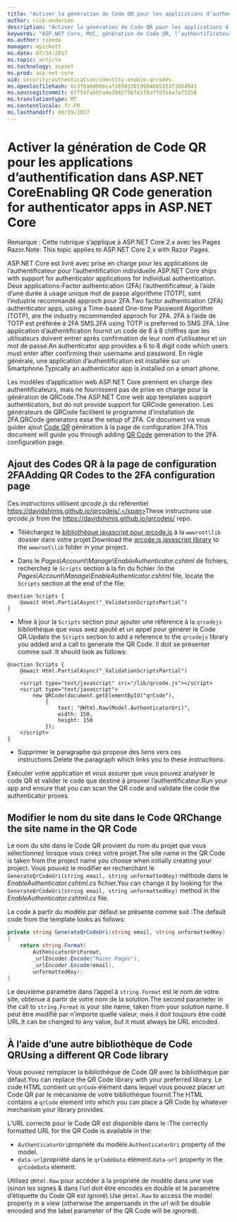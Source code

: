 ```yaml
---
title: "Activer la génération de Code QR pour les applications d’authentification dans ASP.NET Core"
author: rick-anderson
description: "Activer la génération de Code QR pour les applications d’authentification dans ASP.NET Core"
keywords: "ASP.NET Core, MVC, génération de Code QR, l’authentificateur, 2FA"
ms.author: riande
manager: wpickett
ms.date: 07/24/2017
ms.topic: article
ms.technology: aspnet
ms.prod: asp.net-core
uid: security/authentication/identity-enable-qrcodes
ms.openlocfilehash: 0c3f0a6d666caf2690330199946b5153f10b4541
ms.sourcegitcommit: 67f54fabbfa4e3942f5bfe1f8a7fdfe4a7a75358
ms.translationtype: MT
ms.contentlocale: fr-FR
ms.lasthandoff: 09/19/2017
---
```

# <a name="enabling-qr-code-generation-for-authenticator-apps-in-aspnet-core"></a><span data-ttu-id="cc6f6-104">Activer la génération de Code QR pour les applications d’authentification dans ASP.NET Core</span><span class="sxs-lookup"><span data-stu-id="cc6f6-104">Enabling QR Code generation for authenticator apps in ASP.NET Core</span></span>

<span data-ttu-id="cc6f6-105">Remarque : Cette rubrique s’applique à ASP.NET Core 2.x avec les Pages Razor.</span><span class="sxs-lookup"><span data-stu-id="cc6f6-105">Note: This topic applies to ASP.NET Core 2.x with Razor Pages.</span></span>

<span data-ttu-id="cc6f6-106">ASP.NET Core est livré avec prise en charge pour les applications de l’authentificateur pour l’authentification individuelle.</span><span class="sxs-lookup"><span data-stu-id="cc6f6-106">ASP.NET Core ships with support for authenticator applications for individual authentication.</span></span> <span data-ttu-id="cc6f6-107">Deux applications-Factor authentication (2FA) l’authentificateur, à l’aide d’une durée à usage unique mot de passe algorithme (TOTP), sont l’industrie recommandé approch pour 2FA.</span><span class="sxs-lookup"><span data-stu-id="cc6f6-107">Two factor authentication (2FA) authenticator apps, using a Time-based One-time Password Algorithm (TOTP), are the industry recommended approch for 2FA.</span></span> <span data-ttu-id="cc6f6-108">2FA à l’aide de TOTP est préférée à 2FA SMS.</span><span class="sxs-lookup"><span data-stu-id="cc6f6-108">2FA using TOTP is preferred to SMS 2FA.</span></span> <span data-ttu-id="cc6f6-109">Une application d’authentification fournit un code de 6 à 8 chiffres que les utilisateurs doivent entrer après confirmation de leur nom d’utilisateur et un mot de passe.</span><span class="sxs-lookup"><span data-stu-id="cc6f6-109">An authenticator app provides a 6 to 8 digit code which users must enter after confirming their username and password.</span></span> <span data-ttu-id="cc6f6-110">En règle générale, une application d’authentification est installée sur un Smartphone.</span><span class="sxs-lookup"><span data-stu-id="cc6f6-110">Typically an authenticator app is installed on a smart phone.</span></span>

<span data-ttu-id="cc6f6-111">Les modèles d’application web ASP.NET Core prennent en charge des authentificateurs, mais ne fournissent pas de prise en charge pour la génération de QRCode.</span><span class="sxs-lookup"><span data-stu-id="cc6f6-111">The ASP.NET Core web app templates support authenticators, but do not provide support for QRCode generation.</span></span> <span data-ttu-id="cc6f6-112">Les générateurs de QRCode facilitent le programme d’installation de 2FA.</span><span class="sxs-lookup"><span data-stu-id="cc6f6-112">QRCode generators ease the setup of 2FA.</span></span> <span data-ttu-id="cc6f6-113">Ce document va vous guider ajout [Code QR](https://wikipedia.org/wiki/QR_code) génération à la page de configuration 2FA.</span><span class="sxs-lookup"><span data-stu-id="cc6f6-113">This document will guide you through adding [QR Code](https://wikipedia.org/wiki/QR_code) generation to the 2FA configuration page.</span></span>

## <a name="adding-qr-codes-to-the-2fa-configuration-page"></a><span data-ttu-id="cc6f6-114">Ajout des Codes QR à la page de configuration 2FA</span><span class="sxs-lookup"><span data-stu-id="cc6f6-114">Adding QR Codes to the 2FA configuration page</span></span>

<span data-ttu-id="cc6f6-115">Ces instructions utilisent *qrcode.js* du référentiel https://davidshimjs.github.io/qrcodejs/.</span><span class="sxs-lookup"><span data-stu-id="cc6f6-115">These instructions use *qrcode.js* from the https://davidshimjs.github.io/qrcodejs/ repo.</span></span>

* <span data-ttu-id="cc6f6-116">Téléchargez le [bibliothèque javascript pour qrcode.js](https://davidshimjs.github.io/qrcodejs/) à la `wwwroot\lib` dossier dans votre projet.</span><span class="sxs-lookup"><span data-stu-id="cc6f6-116">Download the  [qrcode.js javascript library](https://davidshimjs.github.io/qrcodejs/) to the `wwwroot\lib` folder in your project.</span></span>

* <span data-ttu-id="cc6f6-117">Dans le *Pages\Account\Manage\EnableAuthenticator.cshtml* de fichiers, recherchez le `Scripts` section à la fin du fichier :</span><span class="sxs-lookup"><span data-stu-id="cc6f6-117">In the *Pages\Account\Manage\EnableAuthenticator.cshtml* file, locate the `Scripts` section at the end of the file:</span></span>

```cshtml
@section Scripts {
    @await Html.PartialAsync("_ValidationScriptsPartial")
}
```

* <span data-ttu-id="cc6f6-118">Mise à jour la `Scripts` section pour ajouter une référence à la `qrcodejs` bibliothèque que vous avez ajouté et un appel pour générer le Code QR.</span><span class="sxs-lookup"><span data-stu-id="cc6f6-118">Update the `Scripts` section to add a reference to the `qrcodejs` library you added and a call to generate the QR Code.</span></span> <span data-ttu-id="cc6f6-119">Il doit se présenter comme suit :</span><span class="sxs-lookup"><span data-stu-id="cc6f6-119">It should look as follows:</span></span>

```cshtml
@section Scripts {
    @await Html.PartialAsync("_ValidationScriptsPartial")

    <script type="text/javascript" src="/lib/qrcode.js"></script>
    <script type="text/javascript">
        new QRCode(document.getElementById("qrCode"),
            {
                text: "@Html.Raw(Model.AuthenticatorUri)",
                width: 150,
                height: 150
            });
    </script>
}
```

* <span data-ttu-id="cc6f6-120">Supprimer le paragraphe qui propose des liens vers ces instructions.</span><span class="sxs-lookup"><span data-stu-id="cc6f6-120">Delete the paragraph which links you to these instructions.</span></span>

<span data-ttu-id="cc6f6-121">Exécuter votre application et vous assurer que vous pouvez analyser le code QR et valider le code que destiné à prouver l’authentificateur.</span><span class="sxs-lookup"><span data-stu-id="cc6f6-121">Run your app and ensure that you can scan the QR code and validate the code the authenticator proves.</span></span>

## <a name="change-the-site-name-in-the-qr-code"></a><span data-ttu-id="cc6f6-122">Modifier le nom du site dans le Code QR</span><span class="sxs-lookup"><span data-stu-id="cc6f6-122">Change the site name in the QR Code</span></span>

<span data-ttu-id="cc6f6-123">Le nom du site dans le Code QR provient du nom du projet que vous sélectionnez lorsque vous créez votre projet.</span><span class="sxs-lookup"><span data-stu-id="cc6f6-123">The site name in the QR Code is taken from the project name you choose when initially creating your project.</span></span> <span data-ttu-id="cc6f6-124">Vous pouvez le modifier en recherchant le `GenerateQrCodeUri(string email, string unformattedKey)` méthode dans le *EnableAuthenticator.cshtml.cs* fichier.</span><span class="sxs-lookup"><span data-stu-id="cc6f6-124">You can change it by looking for the `GenerateQrCodeUri(string email, string unformattedKey)` method in  the *EnableAuthenticator.cshtml.cs* file.</span></span> 

<span data-ttu-id="cc6f6-125">Le code à partir du modèle par défaut se présente comme suit :</span><span class="sxs-lookup"><span data-stu-id="cc6f6-125">The default code from the template looks as follows:</span></span>

```c#
private string GenerateQrCodeUri(string email, string unformattedKey)
{
    return string.Format(
        AuthenicatorUriFormat,
        _urlEncoder.Encode("Razor Pages"),
        _urlEncoder.Encode(email),
        unformattedKey);
}
```

<span data-ttu-id="cc6f6-126">Le deuxième paramètre dans l’appel à `string.Format` est le nom de votre site, obtenue à partir de votre nom de la solution.</span><span class="sxs-lookup"><span data-stu-id="cc6f6-126">The second parameter in the call to `string.Format` is your site name, taken from your solution name.</span></span> <span data-ttu-id="cc6f6-127">Il peut être modifié par n’importe quelle valeur, mais il doit toujours être codé URL.</span><span class="sxs-lookup"><span data-stu-id="cc6f6-127">It can be changed to any value, but it must always be URL encoded.</span></span>

## <a name="using-a-different-qr-code-library"></a><span data-ttu-id="cc6f6-128">À l’aide d’une autre bibliothèque de Code QR</span><span class="sxs-lookup"><span data-stu-id="cc6f6-128">Using a different QR Code library</span></span>

<span data-ttu-id="cc6f6-129">Vous pouvez remplacer la bibliothèque de Code QR avec la bibliothèque par défaut.</span><span class="sxs-lookup"><span data-stu-id="cc6f6-129">You can replace the QR Code library with your preferred library.</span></span> <span data-ttu-id="cc6f6-130">Le code HTML contient un `qrCode` élément dans lequel vous pouvez placer un Code QR par le mécanisme de votre bibliothèque fournit.</span><span class="sxs-lookup"><span data-stu-id="cc6f6-130">The HTML contains a `qrCode` element into which you can place a QR Code by whatever mechanism your library provides.</span></span>

<span data-ttu-id="cc6f6-131">L’URL correcte pour le Code QR est disponible dans le :</span><span class="sxs-lookup"><span data-stu-id="cc6f6-131">The correctly formatted URL for the QR Code is available in the:</span></span>

* <span data-ttu-id="cc6f6-132">`AuthenticatorUri`propriété du modèle.</span><span class="sxs-lookup"><span data-stu-id="cc6f6-132">`AuthenticatorUri` property of the model.</span></span>
* <span data-ttu-id="cc6f6-133">`data-url`propriété dans le `qrCodeData` élément.</span><span class="sxs-lookup"><span data-stu-id="cc6f6-133">`data-url` property in the `qrCodeData` element.</span></span> 

<span data-ttu-id="cc6f6-134">Utilisez `@Html.Raw` pour accéder à la propriété de modèle dans une vue (sinon les signes & dans l’url doit être encodés en double et le paramètre d’étiquette du Code QR est ignoré).</span><span class="sxs-lookup"><span data-stu-id="cc6f6-134">Use `@Html.Raw` to access the model property in a view (otherwise the ampersands in the url will be double encoded and the label parameter of the QR Code will be ignored).</span></span>
